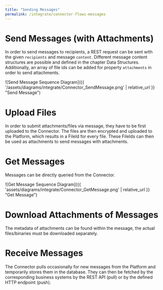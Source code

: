```yaml
---
title: "Sending Messages"
permalink: /integrate/connector-flows-messages
---
```


# Send Messages (with Attachments)

In order to send messages to recipients, a REST request can be sent with the given `recipients` and message `content`. Different message content structures are possible and defined in the chapter Data Structures. Additionally, an array of file ids can be added for property `attachments` in order to send attachments.

![Send Message Sequence Diagram]({{ '/assets/diagrams/integrate/Connector_SendMessage.png' | relative_url }} "Send Message")

# Upload Files

In order to submit attachments/files via message, they have to be first uploaded to the Connector. The files are then encrypted and uploaded to the Platform, which results in a FileId for every file.
These FileIds can then be used as attachments to send messages with attachments.

# Get Messages

Messages can be directly queried from the Connector.

![Get Message Sequence Diagram]({{ 'assets/diagrams/integrate/Connector_GetMessage.png' | relative_url }} "Get Message")

# Download Attachments of Messages

The metadata of attachments can be found within the message, the actual files/binaries must be downloaded separately.

# Receive Messages

The Connector pulls occasionally for new messages from the Platform and temporarily stores them in the database. They can then be fetched by the corresponding business systems by the REST API (pull) or by the defined HTTP endpoint (push).
